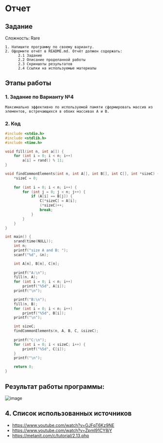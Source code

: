 # Отчет 
## Задание
Сложность:
  Rare
    
    1. Напишите программу по своему варианту.
    2. Оформите отчёт в README.md. Отчёт должен содержать:
          2.1 Задание
          2.2 Описание проделанной работы
          2.3 Скриншоты результатов
          2.4 Ссылки на используемые материалы

## Этапы работы
### 1. Задание по Варианту №4
`
Максимально эффективно по используемой памяти сформировать массив из элементов, встречающихся в обоих массивах A и B.
`

### 2. Код
```c
#include <stdio.h>
#include <stdlib.h>
#include <time.h>

void fill(int n, int a[]) {
    for (int i = 0; i < n; i++)
        a[i] = rand() % 11;
}

void findCommonElements(int n, int A[], int B[], int C[], int *sizeC) {
    *sizeC = 0;
    
    for (int i = 0; i < n; i++) {
        for (int j = 0; j < n; j++) {
            if (A[i] == B[j]) {
                C[*sizeC] = A[i];
                (*sizeC)++;
                break;
            }
        }
    }
}

int main() {
    srand(time(NULL));
    int n;
    printf("size A and B: ");
    scanf("%d", &n);

    int A[n], B[n], C[n];
    
    printf("A:\n");
    fill(n, A);
    for (int i = 0; i < n; i++)
        printf("%5d", A[i]);
    printf("\n");

    printf("B:\n");
    fill(n, B);
    for (int i = 0; i < n; i++)
        printf("%5d", B[i]);
    printf("\n");

    int sizeC;
    findCommonElements(n, A, B, C, &sizeC);
    
    printf("C:\n");
    for (int i = 0; i < sizeC; i++) {
        printf("%5d", C[i]);
    }
    printf("\n");

    return 0;
}

```

## Результат работы программы:
![image](https://github.com/zbtka/programming/assets/144006033/ab05e778-c049-47c5-bb46-8ca093deca74)


## 4. Список использованных источников
* https://www.youtube.com/watch?v=GJFqT6Kz9NE
* https://www.youtube.com/watch?v=Zpml91CY8jY
* https://metanit.com/c/tutorial/2.13.php
